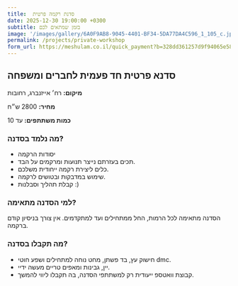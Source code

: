 ```yaml
---
title:  סדנת רקמה פרטית
date: 2025-12-30 19:00:00 +0300
subtitle: בזמן שמתאים לכם
image: '/images/gallery/6A0F9AB8-9045-4401-BF34-5DA77DA4C596_1_105_c.jpeg'
permalink: /projects/private-workshop
form_url: https://meshulam.co.il/quick_payment?b=328dd361257d9f94065e585cdc66cfec
---
```


## סדנא פרטית חד פעמית לחברים ומשפחה

**מיקום:** רח׳ אייזנברג, רחובות

**מחיר:** 2800 ש״ח

**כמות משתתפים:** עד 10

### מה נלמד בסדנה?

- יסודות הרקמה
- תכים בעזרתם נייצר תנועות ומרקמים על הבד.
- כלים ליצירת רקמה ייחודית משלכם.
- שימוש במדבקות ובטושים לרקמה.
- קבלת תהליך וסבלנות :)

### למי הסדנה מתאימה?

הסדנה מתאימה לכל הרמות, החל ממתחילים ועד למתקדמים. אין צורך בניסיון קודם ברקמה.

### מה תקבלו בסדנה?

- חישוק עץ, בד פשתן, מחט נוחה למתחילים ושפע חוטי dmc.
- יין, גבינות ומאפים טריים מעשה ידיי.
- קבוצת וואטספ ייעודית רק למשתתפי הסדנה, בה תקבלו ליווי להמשך.

